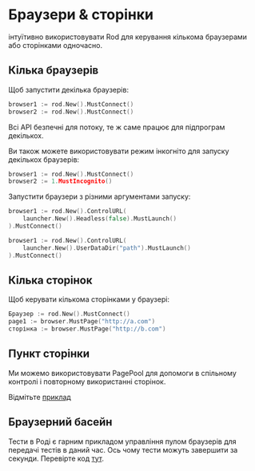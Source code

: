 # Браузери & сторінки

інтуїтивно використовувати Rod для керування кількома браузерами або сторінками одночасно.

## Кілька браузерів

Щоб запустити декілька браузерів:

```go
browser1 := rod.New().MustConnect()
browser2 := rod.New().MustConnect()
```

Всі API безпечні для потоку, те ж саме працює для підпрограм декількох.

Ви також можете використовувати режим інкогніто для запуску декількох браузерів:

```go
browser1 := rod.New().MustConnect()
browser2 := 1.MustIncognito()
```

Запустити браузери з різними аргументами запуску:

```go
browser1 := rod.New().ControlURL(
    launcher.New().Headless(false).MustLaunch()
).MustConnect()

browser1 := rod.New().ControlURL(
    launcher.New().UserDataDir("path").MustLaunch()
).MustConnect()
```

## Кілька сторінок

Щоб керувати кількома сторінками у браузері:

```go
Браузер := rod.New().MustConnect()
page1 := browser.MustPage("http://a.com")
сторінка := browser.MustPage("http://b.com")
```

## Пункт сторінки

Ми можемо використовувати PagePool для допомоги в спільному контролі і повторному використанні сторінок.

Відмітьте [приклад](https://github.com/go-rod/rod/blob/46baf3aad803ed5cd8671aa325cbae4e297a89a4/examples_test.go#L533)

## Браузерний басейн

Тести в Роді є гарним прикладом управління пулом браузерів для передачі тестів в даний час. Ось чому тести можуть завершити за секунди. Перевірте код [тут](https://github.com/go-rod/rod/blob/46baf3aad803ed5cd8671aa325cbae4e297a89a4/setup_test.go#L59).
